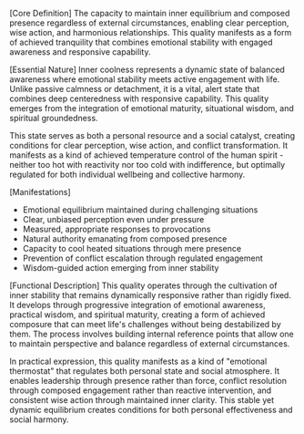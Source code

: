 [Core Definition]
The capacity to maintain inner equilibrium and composed presence regardless of external circumstances, enabling clear perception, wise action, and harmonious relationships. This quality manifests as a form of achieved tranquility that combines emotional stability with engaged awareness and responsive capability.

[Essential Nature]
Inner coolness represents a dynamic state of balanced awareness where emotional stability meets active engagement with life. Unlike passive calmness or detachment, it is a vital, alert state that combines deep centeredness with responsive capability. This quality emerges from the integration of emotional maturity, situational wisdom, and spiritual groundedness.

This state serves as both a personal resource and a social catalyst, creating conditions for clear perception, wise action, and conflict transformation. It manifests as a kind of achieved temperature control of the human spirit - neither too hot with reactivity nor too cold with indifference, but optimally regulated for both individual wellbeing and collective harmony.

[Manifestations]
- Emotional equilibrium maintained during challenging situations
- Clear, unbiased perception even under pressure
- Measured, appropriate responses to provocations
- Natural authority emanating from composed presence
- Capacity to cool heated situations through mere presence
- Prevention of conflict escalation through regulated engagement
- Wisdom-guided action emerging from inner stability

[Functional Description]
This quality operates through the cultivation of inner stability that remains dynamically responsive rather than rigidly fixed. It develops through progressive integration of emotional awareness, practical wisdom, and spiritual maturity, creating a form of achieved composure that can meet life's challenges without being destabilized by them. The process involves building internal reference points that allow one to maintain perspective and balance regardless of external circumstances.

In practical expression, this quality manifests as a kind of "emotional thermostat" that regulates both personal state and social atmosphere. It enables leadership through presence rather than force, conflict resolution through composed engagement rather than reactive intervention, and consistent wise action through maintained inner clarity. This stable yet dynamic equilibrium creates conditions for both personal effectiveness and social harmony.